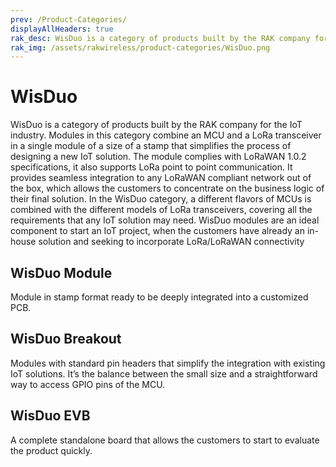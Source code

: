 ```yaml
---
prev: /Product-Categories/
displayAllHeaders: true
rak_desc: WisDuo is a category of products built by the RAK company for the IoT industry. Modules in this category combine an MCU and a LoRa transceiver in a single module of a size of a stamp that simplifies the process of designing a new IoT solution. The module complies with LoRaWAN 1.0.2 specifications, it also supports LoRa point to point communication. It provides seamless integration to any LoRaWAN compliant network out of the box, which allows the customers to concentrate on the business logic of their final solution. In the WisDuo category, a different flavors of MCUs is combined with the different models of LoRa transceivers, covering all the requirements that any IoT solution may need.
rak_img: /assets/rakwireless/product-categories/WisDuo.png
---
```


# WisDuo

<rk-head img="/assets/rakwireless/product-categories/WisDuo.svg" center>

WisDuo is a category of products built by the RAK company for the IoT industry. Modules in this category combine an MCU and a LoRa transceiver in a single module of a size of a stamp that simplifies the process of designing a new IoT solution. The module complies with LoRaWAN 1.0.2 specifications, it also supports LoRa point to point communication. It provides seamless integration to any LoRaWAN compliant network out of the box, which allows the customers to concentrate on the business logic of their final solution. In the WisDuo category, a different flavors of MCUs is combined with the different models of LoRa transceivers, covering all the requirements that any IoT solution may need. WisDuo modules are an ideal component to start an IoT project, when the customers have already an in-house solution and seeking to incorporate LoRa/LoRaWAN connectivity

</rk-head>

## WisDuo Module

<rk-head img="/assets/rakwireless/product-categories/WisDuo-Module.svg">

Module in stamp format ready to be deeply integrated into a customized PCB. 

</rk-head>
<rk-products :tags="['wisduo', 'module']" />

## WisDuo Breakout

<rk-head img="/assets/rakwireless/product-categories/WisDuo-Breakout.svg">

Modules with standard pin headers that simplify the integration with existing IoT solutions. It’s the balance between the small size and a straightforward way to access GPIO pins of the MCU.

</rk-head>

<rk-products :tags="['wisduo', 'breakout']" />

## WisDuo EVB

<rk-head img="/assets/rakwireless/product-categories/WisDuo-EVB.svg">

A complete standalone board that allows the customers to start to evaluate the product quickly.

</rk-head>


<rk-products :tags="['wisduo', 'evb']" />
